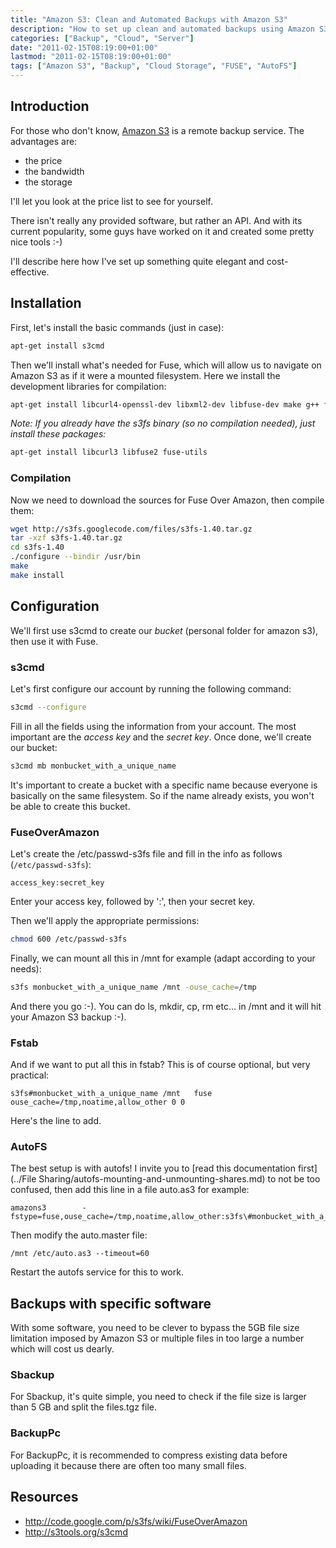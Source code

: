 ```yaml
---
title: "Amazon S3: Clean and Automated Backups with Amazon S3"
description: "How to set up clean and automated backups using Amazon S3 cloud storage service with various mounting options like FUSE and AutoFS"
categories: ["Backup", "Cloud", "Server"]
date: "2011-02-15T08:19:00+01:00"
lastmod: "2011-02-15T08:19:00+01:00"
tags: ["Amazon S3", "Backup", "Cloud Storage", "FUSE", "AutoFS"]
---
```


## Introduction

For those who don't know, [Amazon S3](https://aws.amazon.com/s3) is a remote backup service. The advantages are:

- the price
- the bandwidth
- the storage

I'll let you look at the price list to see for yourself.

There isn't really any provided software, but rather an API. And with its current popularity, some guys have worked on it and created some pretty nice tools :-)

I'll describe here how I've set up something quite elegant and cost-effective.

## Installation

First, let's install the basic commands (just in case):

```bash
apt-get install s3cmd
```

Then we'll install what's needed for Fuse, which will allow us to navigate on Amazon S3 as if it were a mounted filesystem. Here we install the development libraries for compilation:

```bash
apt-get install libcurl4-openssl-dev libxml2-dev libfuse-dev make g++ fuse-utils
```

_Note: If you already have the s3fs binary (so no compilation needed), just install these packages:_

```bash
apt-get install libcurl3 libfuse2 fuse-utils
```

### Compilation

Now we need to download the sources for Fuse Over Amazon, then compile them:

```bash
wget http://s3fs.googlecode.com/files/s3fs-1.40.tar.gz
tar -xzf s3fs-1.40.tar.gz
cd s3fs-1.40
./configure --bindir /usr/bin
make
make install
```

## Configuration

We'll first use s3cmd to create our _bucket_ (personal folder for amazon s3), then use it with Fuse.

### s3cmd

Let's first configure our account by running the following command:

```bash
s3cmd --configure
```

Fill in all the fields using the information from your account. The most important are the _access key_ and the _secret key_. Once done, we'll create our bucket:

```bash
s3cmd mb monbucket_with_a_unique_name
```

It's important to create a bucket with a specific name because everyone is basically on the same filesystem. So if the name already exists, you won't be able to create this bucket.

### FuseOverAmazon

Let's create the /etc/passwd-s3fs file and fill in the info as follows (`/etc/passwd-s3fs`):

```
access_key:secret_key
```

Enter your access key, followed by ':', then your secret key.

Then we'll apply the appropriate permissions:

```bash
chmod 600 /etc/passwd-s3fs
```

Finally, we can mount all this in /mnt for example (adapt according to your needs):

```bash
s3fs monbucket_with_a_unique_name /mnt -ouse_cache=/tmp
```

And there you go :-). You can do ls, mkdir, cp, rm etc... in /mnt and it will hit your Amazon S3 backup :-).

### Fstab

And if we want to put all this in fstab? This is of course optional, but very practical:

```
s3fs#monbucket_with_a_unique_name /mnt   fuse    ouse_cache=/tmp,noatime,allow_other 0 0
```

Here's the line to add.

### AutoFS

The best setup is with autofs! I invite you to [read this documentation first](../File Sharing/autofs-mounting-and-unmounting-shares.md) to not be too confused, then add this line in a file auto.as3 for example:

```
amazons3        -fstype=fuse,ouse_cache=/tmp,noatime,allow_other:s3fs\#monbucket_with_a_unique_name
```

Then modify the auto.master file:

```
/mnt /etc/auto.as3 --timeout=60
```

Restart the autofs service for this to work.

## Backups with specific software

With some software, you need to be clever to bypass the 5GB file size limitation imposed by Amazon S3 or multiple files in too large a number which will cost us dearly.

### Sbackup

For Sbackup, it's quite simple, you need to check if the file size is larger than 5 GB and split the files.tgz file.

### BackupPc

For BackupPc, it is recommended to compress existing data before uploading it because there are often too many small files.

## Resources

- http://code.google.com/p/s3fs/wiki/FuseOverAmazon
- http://s3tools.org/s3cmd
